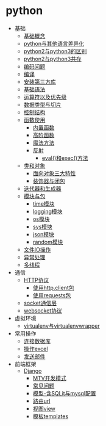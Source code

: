 ﻿# python
* 基础
  * [基础概念](py_basic.md)
  * [python与其他语言差异化](py_mubeknow.md)
  * [python2与python3的区别](py_py2py3.md)
  * [python2与python3共存](py_py2with3.md)
  * [编码问题](py_coding.md)
  * [编译](py_compile.md)
  * [安装第三方库](py_installThirdPartyLibraries.md)
  * [基础语法](py_basic_grammer.md)
  * [运算符以及优先级](py_operator.md)
  * [数据类型与切片](py_basicData_type.md)
  * [控制结构](py_controlStructure.md)
  * [函数使用](py_function.md)
     * [内置函数](py_function_builtIn.md)
     * [高阶函数](py_function_highLevel.md)
     * [魔法方法](py_magicMethod.md)
     * [反射](py_reflection.md)
       * [eval()和exec()方法](py_eval_exec.md)
  * [类和对象](py_classAndObject.md) 
     * [面向对象三大特性](py_oo.md) 
     * [装饰器与闭包](py_decoratorClosure.md) 
  * [迭代器和生成器](py_iteratorGenerator.md)   
  * [模块与包](py_module.md)
     * [time模块](py_module_time.md)
     * [logging模块](py_module_logging.md)
     * [os模块](py_module_os.md)
	 * [sys模块](py_module_sys.md)
     * [json模块](py_module_JSON.md)
	 * [random模块](py_module_random.md)
  * [文件IO操作](py_module_IO.md)
  * [异常处理](py_exception.md)
  * [多线程](py_thread.md)
* 通信
  * [HTTP协议](communication/py_http.md)
    * [使用http.client包](communication/py_http_client.md)
    * [使用requests包](communication/py_requests.md)
  * [socket通信层](communication/py_socket.md)
  * [websocket协议](communication/py_websocket.md)
* 虚拟环境
  * [virtualenv与virtualenvwrapper](./tools/py_virtualenv.md)
* 常用操作
  * [连接数据库](./tools/py_PDBC.md)
  * [操作excel](./tools/py_operateExcel.md)
  * [发送邮件](./tools/py_sendEmail.md)
* 前端框架
  * [Django](frontend/py_django.md)
    * [MTV开发模式](frontend/py_mtv.md)
    * [常见问题](frontend/problem.md)
    * [模型-含SQLit与mysql配置](frontend/py_sqlite_mysql.md)
    * [路由url](frontend/py_url.md)
    * [视图view](frontend/py_view.md)
    * [模板templates](frontend/py_template.md)
